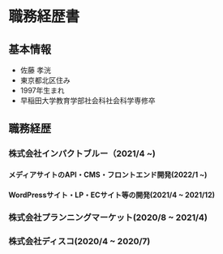 # 職務経歴書

## 基本情報
- 佐藤 孝洸
- 東京都北区住み
- 1997年生まれ
- 早稲田大学教育学部社会科社会科学専修卒

## 職務経歴

### 株式会社インパクトブルー（2021/4 ~)

#### メディアサイトのAPI・CMS・フロントエンド開発(2022/1 ~)

#### WordPressサイト・LP・ECサイト等の開発(2021/4 ~ 2021/12)

### 株式会社プランニングマーケット(2020/8 ~ 2021/4)

### 株式会社ディスコ(2020/4 ~ 2020/7)